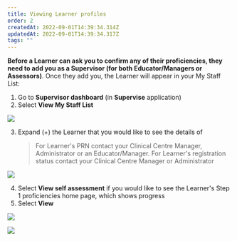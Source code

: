 ```yaml
---
title: Viewing Learner profiles
order: 2
createdAt: 2022-09-01T14:39:34.314Z
updatedAt: 2022-09-01T14:39:34.317Z
tags: ""
---
```

**Before a Learner can ask you to confirm any of their proficiencies, they need to add you as a Supervisor (for both Educator/Managers or Assessors)**. Once they add you, the Learner will appear in your My Staff List:

1. Go to **Supervisor dashboard** (in **Supervise** application) 
2. Select **View My Staff List**

![](/img/promoting_1.png)

3. Expand (+) the Learner that you would like to see the details of 

   > For Learner's PRN contact your Clinical Centre Manager, Administrator or an Educator/Manager. For Learner's registration status contact your Clinical Centre Manager or Administrator

![](/img/a_viewing-staff_1.png)

4. Select **View self assessment** if you would like to see the Learner's Step 1 proficiencies home page, which shows progress
5. Select **View**

![](/img/a_viewing-staff_3.png)

![](/img/a_viewing-staff_4.png)